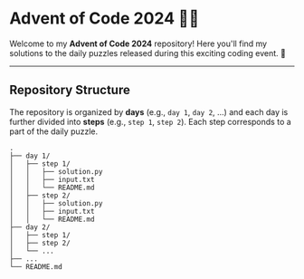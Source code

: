# Advent of Code 2024 🎄✨

Welcome to my **Advent of Code 2024** repository! Here you'll find my solutions to the daily puzzles released during this exciting coding event. 🚀

---

## Repository Structure

The repository is organized by **days** (e.g., `day 1`, `day 2`, ...) and each day is further divided into **steps** (e.g., `step 1`, `step 2`). Each step corresponds to a part of the daily puzzle.

```plaintext
.
├── day 1/
│   ├── step 1/
│   │   ├── solution.py
│   │   ├── input.txt
│   │   └── README.md
│   ├── step 2/
│   │   ├── solution.py
│   │   ├── input.txt
│   │   └── README.md
├── day 2/
│   ├── step 1/
│   ├── step 2/
│   └── ...
├── ...
└── README.md
